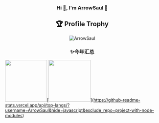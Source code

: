 <h3 align="center">Hi 👋, I'm ArrowSaul 🚀</h3>

<div align="center">
</div>
<div align="center">

## 🏆 Profile Trophy

<p align="center">
    <img src="https://github-profile-trophy.vercel.app/?username=ArrowSaul&title=Stars,Followers,MultiLanguage,Commits,Issues&margin-w=15&margin-h=15" alt="ArrowSaul" />
</p>

### ✨今年汇总

</div>

 <img align="" height="137px" src="https://github-readme-stats.vercel.app/api?username=ArrowSaul&hide_title=true&hide_border=true&show_icons=true&include_all_commits=true&line_height=21&bg_color=0,EC6C6C,FFD479,FFFC79,73FA79&theme=graywhite&locale=cn" />[[<img align="" height="137px" src="https://github-readme-stats.vercel.app/api/top-langs/?username=ArrowSaul&hide_title=true&hide_border=true&layout=compact&bg_color=0,73FA79,73FDFF,D783FF&theme=graywhite&locale=cn" />](https://github-readme-stats.vercel.app/api/top-langs/?username=ArrowSaul&hide=javascript&exclude_repo=project-with-node-modules)](https://github-readme-stats.vercel.app/api/top-langs/?username=ArrowSaul&hide=javascript&exclude_repo=project-with-node-modules)
